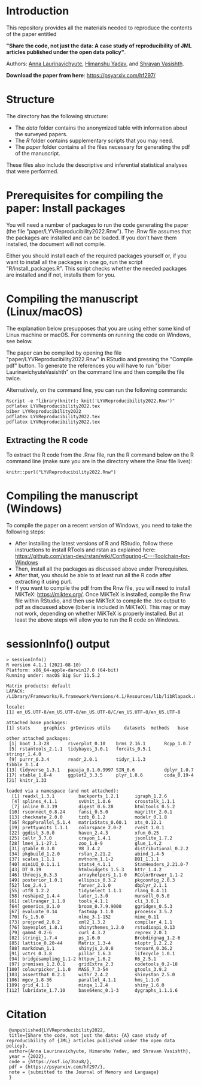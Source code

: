 # Introduction 

This repository provides all the materials needed to reproduce the contents of the paper entitled 

**"Share the code, not just the data: A case study of reproducibility of JML articles published under the open data policy"**.

Authors: [Anna Laurinavichyute](https://annlaurin.netlify.app/), [Himanshu Yadav](https://sites.google.com/site/himanshuyadavjnu/), and [Shravan Vasishth](https://vasishth.github.io/).

**Download the paper from here**: https://psyarxiv.com/hf297/

# Structure

The directory has the following structure: 

- The *data* folder contains the anonymized table with information about the surveyed papers.
- The *R* folder contains supplementary scripts that you may need. 
- The *paper* folder contains all the files necessary for generating the pdf of the manuscript. 

These files also include the descriptive and inferential statistical analyses that were performed.

# Prerequisites for compiling the paper: Install packages

You will need a number of packages to run the code generating the paper (the file "paper/LYVReproducibility2022.Rnw"). The .Rnw file assumes that the packages are installed and can be loaded. If you don't have them installed, the document will not compile. 

Either you should install each of the required packages yourself or, if you want to install all the packages in one go, run the script "R/install_packages.R". This script checks whether the needed packages are installed and if not, installs them for you.

# Compiling the manuscript (Linux/macOS)

The explanation below presupposes that you are using either some kind of Linux machine or macOS. For comments on running the code on Windows, see below.

The paper can be compiled by opening the file "paper/LYVReproducibility2022.Rnw" in RStudio and pressing the "Compile pdf" button. To generate the references you will have to run "biber LaurinavichyuteVasishth" on the command line and then compile the file twice. 

Alternatively, on the command line, you can run the following commands:

    Rscript -e "library(knitr); knit('LYVReproducibility2022.Rnw')"
    pdflatex LYVReproducibility2022.tex
    biber LYVReproducibility2022
    pdflatex LYVReproducibility2022.tex
    pdflatex LYVReproducibility2022.tex

## Extracting the R code

To extract the R code from the .Rnw file, run the R command below on the R command line (make sure you are in the directory where the Rnw file lives):

    knitr::purl("LYVReproducibility2022.Rnw") 


# Compiling the manuscript (Windows)

To compile the paper on a recent version of Windows, you need to take the following steps:

- After installing the latest versions of R and RStudio, follow these instructions to install RTools and rstan as explained here: https://github.com/stan-dev/rstan/wiki/Configuring-C---Toolchain-for-Windows
- Then, install all the packages as discussed above under Prerequisites.
- After that, you should be able to at least run all the R code after extracting it using purl.
- If you want to compile the pdf from the Rnw file, you will need to install MiKTeX: https://miktex.org/. Once MiKTeX is installed, compile the Rnw file within RStudio, and then use MiKTeX to compile the .tex output to pdf as discussed above (biber is included in MiKTeX). This may or may not work, depending on whether MiKTeX is properly installed. But at least the above steps will allow you to run the R code on Windows.

# sessionInfo() output

    > sessionInfo()
    R version 4.1.1 (2021-08-10)
    Platform: x86_64-apple-darwin17.0 (64-bit)
    Running under: macOS Big Sur 11.5.2

    Matrix products: default
    LAPACK: /Library/Frameworks/R.framework/Versions/4.1/Resources/lib/libRlapack.dylib

    locale:
    [1] en_US.UTF-8/en_US.UTF-8/en_US.UTF-8/C/en_US.UTF-8/en_US.UTF-8

    attached base packages:
    [1] stats     graphics  grDevices utils     datasets  methods   base     

    other attached packages:
     [1] boot_1.3-28       riverplot_0.10    brms_2.16.1       Rcpp_1.0.7       
     [5] rstantools_2.1.1  tidybayes_3.0.1   forcats_0.5.1     stringr_1.4.0    
     [9] purrr_0.3.4       readr_2.0.1       tidyr_1.1.3       tibble_3.1.4     
    [13] tidyverse_1.3.1   papaja_0.1.0.9997 SIN_0.6           dplyr_1.0.7      
    [17] xtable_1.8-4      ggplot2_3.3.5     plyr_1.8.6        coda_0.19-4      
    [21] knitr_1.33       

    loaded via a namespace (and not attached):
      [1] readxl_1.3.1         backports_1.2.1      igraph_1.2.6        
      [4] splines_4.1.1        svUnit_1.0.6         crosstalk_1.1.1     
      [7] inline_0.3.19        digest_0.6.28        htmltools_0.5.2     
     [10] rsconnect_0.8.24     fansi_0.5.0          magrittr_2.0.1      
     [13] checkmate_2.0.0      tzdb_0.1.2           modelr_0.1.8        
     [16] RcppParallel_5.1.4   matrixStats_0.60.1   xts_0.12.1          
     [19] prettyunits_1.1.1    colorspace_2.0-2     rvest_1.0.1         
     [22] ggdist_3.0.0         haven_2.4.3          xfun_0.25           
     [25] callr_3.7.0          crayon_1.4.1         jsonlite_1.7.2      
     [28] lme4_1.1-27.1        zoo_1.8-9            glue_1.4.2          
     [31] gtable_0.3.0         V8_3.4.2             distributional_0.2.2
     [34] pkgbuild_1.2.0       rstan_2.21.2         abind_1.4-5         
     [37] scales_1.1.1         mvtnorm_1.1-2        DBI_1.1.1           
     [40] miniUI_0.1.1.1       stats4_4.1.1         StanHeaders_2.21.0-7
     [43] DT_0.19              htmlwidgets_1.5.3    httr_1.4.2          
     [46] threejs_0.3.3        arrayhelpers_1.1-0   RColorBrewer_1.1-2  
     [49] posterior_1.0.1      ellipsis_0.3.2       pkgconfig_2.0.3     
     [52] loo_2.4.1            farver_2.1.0         dbplyr_2.1.1        
     [55] utf8_1.2.2           tidyselect_1.1.1     rlang_0.4.11        
     [58] reshape2_1.4.4       later_1.3.0          munsell_0.5.0       
     [61] cellranger_1.1.0     tools_4.1.1          cli_3.0.1           
     [64] generics_0.1.0       broom_0.7.9.9000     ggridges_0.5.3      
     [67] evaluate_0.14        fastmap_1.1.0        processx_3.5.2      
     [70] fs_1.5.0             nlme_3.1-152         mime_0.11           
     [73] projpred_2.0.2       xml2_1.3.2           compiler_4.1.1      
     [76] bayesplot_1.8.1      shinythemes_1.2.0    rstudioapi_0.13     
     [79] gamm4_0.2-6          curl_4.3.2           reprex_2.0.1        
     [82] stringi_1.7.4        ps_1.6.0             Brobdingnag_1.2-6   
     [85] lattice_0.20-44      Matrix_1.3-4         nloptr_1.2.2.2      
     [88] markdown_1.1         shinyjs_2.0.0        tensorA_0.36.2      
     [91] vctrs_0.3.8          pillar_1.6.3         lifecycle_1.0.1     
     [94] bridgesampling_1.1-2 httpuv_1.6.2         R6_2.5.1            
     [97] promises_1.2.0.1     gridExtra_2.3        codetools_0.2-18    
    [100] colourpicker_1.1.0   MASS_7.3-54          gtools_3.9.2        
    [103] assertthat_0.2.1     withr_2.4.2          shinystan_2.5.0     
    [106] mgcv_1.8-36          parallel_4.1.1       hms_1.1.0           
    [109] grid_4.1.1           minqa_1.2.4          shiny_1.6.0         
    [112] lubridate_1.7.10     base64enc_0.1-3      dygraphs_1.1.1.6  

# Citation

     @unpublished{LYVReproducibility2022,
     title={Share the code, not just the data: {A} case study of reproducibility of {JML} articles published under the open data policy},
     author={Anna Laurinavichyute, Himanshu Yadav, and Shravan Vasishth},
     year = {2022},
     code = {https://osf.io/3bzu8/},
     pdf = {https://psyarxiv.com/hf297/},
     note = {submitted to the Journal of Memory and Language}
     }
